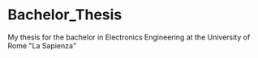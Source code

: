 # Bachelor_Thesis
My thesis for the bachelor in Electronics Engineering at the University of Rome "La Sapienza"
